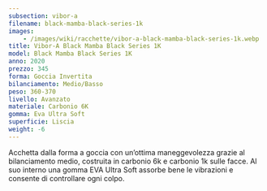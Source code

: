 ```yaml
---
subsection: vibor-a
filename: black-mamba-black-series-1k
images:
    - /images/wiki/racchette/vibor-a-black-mamba-black-series-1k.webp
title: Vibor-A Black Mamba Black Series 1K
model: Black Mamba Black Series 1K
anno: 2020
prezzo: 345
forma: Goccia Invertita
bilanciamento: Medio/Basso
peso: 360-370
livello: Avanzato
materiale: Carbonio 6K
gomma: Eva Ultra Soft
superficie: Liscia
weight: -6
---
```

Acchetta dalla forma a goccia con un’ottima maneggevolezza grazie al bilanciamento medio, costruita in carbonio 6k e carbonio 1k sulle facce. Al suo interno una gomma EVA Ultra Soft assorbe bene le vibrazioni e consente di controllare ogni colpo.